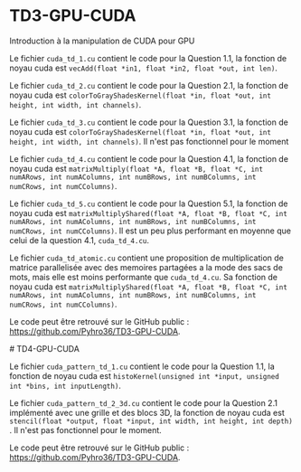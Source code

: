 # TD3-GPU-CUDA

Introduction à la manipulation de CUDA pour GPU

Le fichier `cuda_td_1.cu` contient le code pour la Question 1.1, la fonction de noyau cuda est
`vecAdd(float *in1, float *in2, float *out, int len)`.

Le fichier `cuda_td_2.cu` contient le code pour la Question 2.1, la fonction de noyau cuda est
`colorToGrayShadesKernel(float *in, float *out, int height, int width, int channels)`.

Le fichier `cuda_td_3.cu` contient le code pour la Question 3.1, la fonction de noyau cuda est
`colorToGrayShadesKernel(float *in, float *out, int height, int width, int channels)`. Il n'est pas fonctionnel
pour le moment

Le fichier `cuda_td_4.cu` contient le code pour la Question 4.1, la fonction de noyau cuda est
`matrixMultiply(float *A, float *B, float *C, int numARows,
                                int numAColumns, int numBRows,
                                int numBColumns, int numCRows,
                                int numCColumns)`.

Le fichier `cuda_td_5.cu` contient le code pour la Question 5.1, la fonction de noyau cuda est
`matrixMultiplyShared(float *A, float *B, float *C,
                                      int numARows, int numAColumns,
                                      int numBRows, int numBColumns,
                                      int numCRows, int numCColumns)`.
Il est un peu plus performant en moyenne que celui de la question 4.1, `cuda_td_4.cu`.
                                
Le fichier `cuda_td_atomic.cu` contient une proposition de multiplication de matrice parallelisée avec des memoires
partagées a la mode des sacs de mots, mais elle est moins performante que `cuda_td_4.cu`. Sa fonction de noyau cuda est
`matrixMultiplyShared(float *A, float *B, float *C,
                                      int numARows, int numAColumns,
                                      int numBRows, int numBColumns,
                                      int numCRows, int numCColumns)`.
                                      
Le code peut être retrouvé sur le GitHub public : https://github.com/Pyhro36/TD3-GPU-CUDA.                                      

# TD4-GPU-CUDA

Le fichier `cuda_pattern_td_1.cu` contient le code pour la Question 1.1, la fonction de noyau cuda est
`histoKernel(unsigned int *input, unsigned int *bins, int inputLength)`.

Le fichier `cuda_pattern_td_2_3d.cu` contient le code pour la Question 2.1 implémenté avec une grille et des blocs 3D,
la fonction de noyau cuda est
`stencil(float *output, float *input, int width, int height, int depth) `. Il n'est pas fonctionnel pour le moment.

Le code peut être retrouvé sur le GitHub public : https://github.com/Pyhro36/TD3-GPU-CUDA.